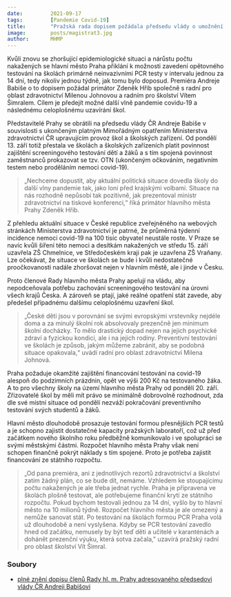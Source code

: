 ```yaml
---
date:         2021-09-17
tags:         [Pandemie Covid-19]
title:        "Pražská rada dopisem požádala předsedu vlády o umožnění opětovně zavést testování ve školách"
image: 	      posts/magistrat3.jpg
author:       MHMP
---
```


Kvůli znovu se zhoršující epidemiologické situaci a nárůstu počtu nakažených se hlavní město Praha přiklání k možnosti zavedení opětovného testování na školách primárně neinvazivními PCR testy v intervalu jednou za 14 dní, tedy nikoliv jednou týdně, jak tomu bylo doposud. Premiéra Andreje Babiše o to dopisem požádal primátor Zdeněk Hřib společně s radní pro oblast zdravotnictví Milenou Johnovou a radním pro školství Vítem Šimralem. Cílem je předejít možné další vlně pandemie covidu-19 a následnému celoplošnému uzavírání škol.

Představitelé Prahy se obrátili na předsedu vlády ČR Andreje Babiše v souvislosti s ukončeným platným Mimořádným opatřením Ministerstva zdravotnictví ČR upravujícím provoz škol a školských zařízení. Od pondělí 13. září totiž přestala ve školách a školských zařízeních platit povinnost zajištění screeningového testování dětí a žáků a s tím spojená povinnost zaměstnanců prokazovat se tzv. OTN (ukončeným očkováním, negativním testem nebo proděláním nemoci covid-19).

> „Nechceme dopustit, aby aktuální politická situace dovedla školy do další vlny pandemie tak, jako loni před krajskými volbami. Situace na nás rozhodně nepůsobí tak pozitivně, jak prezentoval ministr zdravotnictví na tiskové konferenci,“ říká primátor hlavního města Prahy Zdeněk Hřib. 

Z přehledu aktuální situace v České republice zveřejněného na webových stránkách Ministerstva zdravotnictví je patrné, že průměrná týdenní incidence nemoci covid-19 na 100 tisíc obyvatel neustále roste. V Praze se navíc kvůli šíření této nemoci a desítkám nakažených ve středu 15. září uzavřela ZŠ Chmelnice, ve Středočeském kraji pak je uzavřena ZŠ Vraňany. Lze očekávat, že situace ve školách se bude i kvůli nedostatečné proočkovanosti nadále zhoršovat nejen v hlavním městě, ale i jinde v Česku.

Proto členové Rady hlavního města Prahy apelují na vládu, aby nepodceňovala potřebu zachování screeningového testování na úrovni všech krajů Česka. A zároveň se ptají, jaké reálné opatření stát zavede, aby předešel případnému dalšímu celoplošnému uzavření škol.

> „České děti jsou v porovnání se svými evropskými vrstevníky nejdéle doma a za minulý školní rok absolvovaly prezenčně jen minimum školní docházky. To mělo drastický dopad nejen na jejich psychické zdraví a fyzickou kondici, ale i na jejich rodiny. Preventivní testování ve školách je způsob, jakým můžeme zabránit, aby se podobná situace opakovala,“ uvádí radní pro oblast zdravotnictví Milena Johnová.

Praha požaduje okamžité zajištění financování testování na covid-19 alespoň do podzimních prázdnin, opět ve výši 200 Kč na testovaného žáka. A to pro všechny školy na území hlavního města Prahy od pondělí 20. září. Zřizovatelé škol by měli mít právo se minimálně dobrovolně rozhodnout, zda dle své místní situace od pondělí nezváží pokračování preventivního testování svých studentů a žáků.

Hlavní město dlouhodobě prosazuje testování formou přesnějších PCR testů a je schopno zajistit dostatečné kapacity pražských laboratoří, což už před začátkem nového školního roku předběžně komunikovalo i ve spolupráci se svými městskými částmi. Rozpočet hlavního města Prahy však není schopen finančně pokrýt náklady s tím spojené. Proto je potřeba zajistit financování ze státního rozpočtu.

> „Od pana premiéra, ani z jednotlivých rezortů zdravotnictví a školství zatím žádný plán, co se bude dít, nemáme. Vzhledem ke stoupajícímu počtu nakažených je ale třeba jednat rychle. Praha je připravena ve školách plošně testovat, ale potřebujeme finanční krytí ze státního rozpočtu. Pokud bychom testovali jednou za 14 dní, vyšlo by to hlavní město na 10 milionů týdně. Rozpočet hlavního města je ale omezený a nemůže sanovat stát. Po testování na školách formou PCR Praha volá už dlouhodobě a není vyslyšena. Kdyby se PCR testování zavedlo hned od začátku, nemusely by být teď děti a učitelé v karanténách a dohánět prezenční výuku, která sotva začala," uzavírá pražský radní pro oblast školství Vít Šimral.

### Soubory

* [plné znění dopisu členů Rady hl. m. Prahy adresovaného předsedovi vlády ČR Andreji Babišovi](/assets/pdf/dopisbabisovi.pdf)
